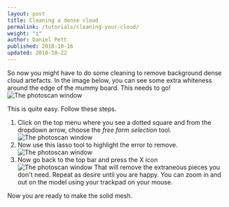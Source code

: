 ```yaml
---
layout: post
title: Cleaning a dense cloud
permalink: /tutorials/cleaning-your-cloud/
weight: "i"
author: Daniel Pett
published: 2018-10-16
updated: 2018-10-22
---
```


So now you might have to do some cleaning to remove background dense cloud artefacts. In the image below, you can see some extra whiteness around the edge of the mummy board. This needs to go!
![The photoscan window]({{site.baseurl}}/images/cruft.jpg "Photoscan interface window")

This is quite easy. Follow these steps.

1. Click on the top menu where you see a dotted square and from the dropdown arrow, choose the *free form selection* tool.
![The photoscan window]({{site.baseurl}}/images/lasso.jpg "Photoscan interface window")
2. Now use this lasso tool to highlight the error to remove.
![The photoscan window]({{site.baseurl}}/images/selected.jpg "Photoscan interface window")
3. Now go back to the top bar and press the X icon
![The photoscan window]({{site.baseurl}}/images/topbar.jpg "Photoscan interface window")
That will remove the extraneous pieces you don't need. Repeat as desire until you are happy. You can zoom in and out on the model using your trackpad on your mouse.

Now you are ready to make the solid mesh.
